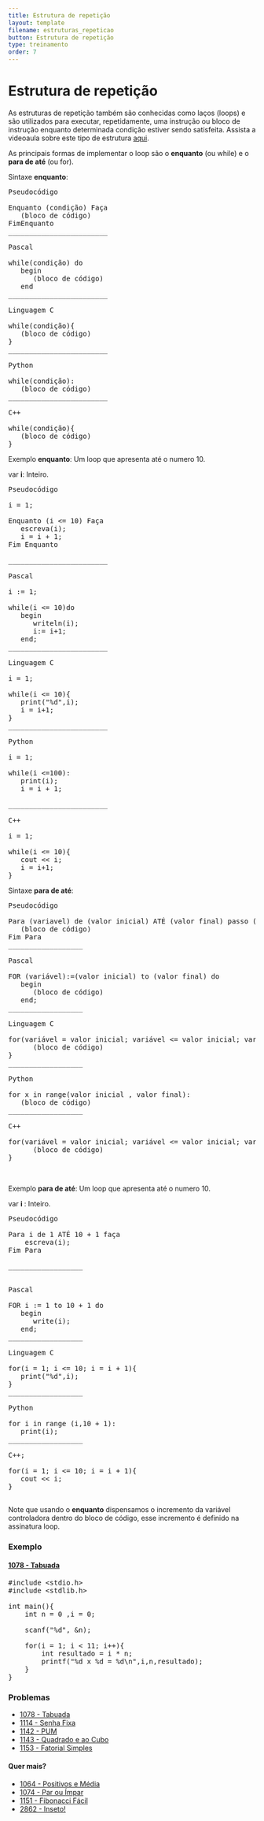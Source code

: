 ```yaml
---
title: Estrutura de repetição
layout: template
filename: estruturas_repeticao
button: Estrutura de repetição
type: treinamento
order: 7
---
```

# Estrutura de repetição

As estruturas de repetição também são conhecidas como laços (loops) e são utilizados para executar, repetidamente, uma instrução ou bloco de instrução enquanto determinada condição estiver sendo satisfeita. Assista a videoaula sobre este tipo de estrutura [aqui](https://www.youtube.com/watch?v=iGCccMqmJZ0&ab_channel=COBI).

As principais formas de implementar o loop são o **enquanto** (ou while) e o **para de até** (ou for).

Sintaxe **enquanto**:


<pre>
Pseudocódigo             
                         
Enquanto (condição) Faça 
   (bloco de código)     
FimEnquanto             
________________________

Pascal

while(condição) do
   begin
      (bloco de código)
   end
________________________

Linguagem C

while(condição){
   (bloco de código)
}
________________________

Python

while(condição):
   (bloco de código)
________________________

C++

while(condição){
   (bloco de código)
}
</pre>

Exemplo **enquanto**:
Um loop que apresenta até o numero 10.

var **i**: Inteiro.

<pre>
Pseudocódigo             
                         
i = 1;                   
                         
Enquanto (i <= 10) Faça
   escreva(i);           
   i = i + 1;            
Fim Enquanto             
                         
________________________

Pascal 

i := 1;

while(i <= 10)do
   begin
      writeln(i);
      i:= i+1;
   end;
________________________

Linguagem C

i = 1;

while(i <= 10){
   print("%d",i);
   i = i+1;
}
________________________

Python

i = 1;

while(i <=100):
   print(i);
   i = i + 1;

________________________

C++

i = 1;

while(i <= 10){
   cout << i;
   i = i+1;
}
</pre>


Sintaxe **para de até**:

<pre>
Pseudocódigo

Para (variavel) de (valor inicial) ATÉ (valor final) passo (incremento) faça  
   (bloco de código)
Fim Para            
__________________

Pascal

FOR (variável):=(valor inicial) to (valor final) do	
   begin
      (bloco de código)
   end;
__________________

Linguagem C

for(variável = valor inicial; variável <= valor inicial; variável = variável + 1){
      (bloco de código)
}
__________________

Python

for x in range(valor inicial , valor final):
   (bloco de código)
__________________

C++

for(variável = valor inicial; variável <= valor inicial; variável = variável + 1){
      (bloco de código)
}


</pre>
Exemplo **para de até**:
Um loop que apresenta até o numero 10.

var **i** : Inteiro.

<pre>
Pseudocódigo                 
                             
Para i de 1 ATÉ 10 + 1 faça  
    escreva(i);              
Fim Para                     
                             
__________________


Pascal

FOR i := 1 to 10 + 1 do
   begin
      write(i);
   end;
__________________

Linguagem C

for(i = 1; i <= 10; i = i + 1){
   print("%d",i);
}
__________________

Python

for i in range (i,10 + 1):
   print(i);
__________________
 
C++;

for(i = 1; i <= 10; i = i + 1){
   cout << i;
}

</pre>
Note que usando o **enquanto** dispensamos o incremento da variável controladora dentro do bloco de código, 
esse incremento é definido na assinatura loop.

### Exemplo
#### [1078 - Tabuada](https://www.beecrowd.com.br/judge/pt/problems/view/1078)

<pre>
#include &lt;stdio.h&gt;
#include &lt;stdlib.h&gt;

int main(){
	int n = 0 ,i = 0;

	scanf("%d", &amp;n);

	for(i = 1; i < 11; i++){
		int resultado = i * n;
		printf("%d x&#160;%d =&#160;%d\n",i,n,resultado);
	}
}
</pre>

### Problemas

- [1078 - Tabuada](https://www.beecrowd.com.br/judge/pt/problems/view/1078)
- [1114 - Senha Fixa](https://www.beecrowd.com.br/judge/pt/problems/view/1114)
- [1142 - PUM](https://www.beecrowd.com.br/judge/pt/problems/view/1142)
- [1143 - Quadrado e ao Cubo](https://www.beecrowd.com.br/judge/pt/problems/view/1143)
- [1153 - Fatorial Simples](https://www.beecrowd.com.br/judge/pt/problems/view/1153)


#### Quer mais?
- [1064 - Positivos e Média](https://www.beecrowd.com.br/judge/pt/problems/view/1064)
- [1074 - Par ou Ímpar](https://www.beecrowd.com.br/judge/pt/problems/view/1074)
- [1151 - Fibonacci Fácil](https://www.beecrowd.com.br/judge/pt/problems/view/1151)
- [2862 - Inseto!](https://www.beecrowd.com.br/judge/pt/problems/view/2862)
